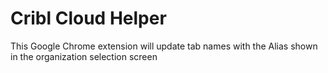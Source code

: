 # Cribl Cloud Helper

This Google Chrome extension will update tab names with the Alias shown in the organization selection screen
